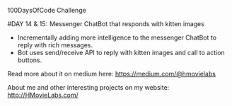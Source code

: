 100DaysOfCode Challenge

#DAY 14 & 15:  Messenger ChatBot that responds with kitten images

- Incrementally adding more intelligence to the messenger ChatBot to reply with rich messages. 
- Bot uses send/receive API to reply with kitten images and call to action buttons.

Read more about it on medium here: https://medium.com/@hmovielabs

About me and other interesting projects on my website: http://HMovieLabs.com/
